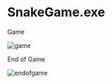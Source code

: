 # SnakeGame.exe
Game

![game](https://user-images.githubusercontent.com/57097757/97608283-32990a00-1a23-11eb-92f8-8eaefa712434.gif)


End of Game

![endofgame](https://user-images.githubusercontent.com/57097757/97608918-06ca5400-1a24-11eb-8053-f8b1fe928d3b.gif)
